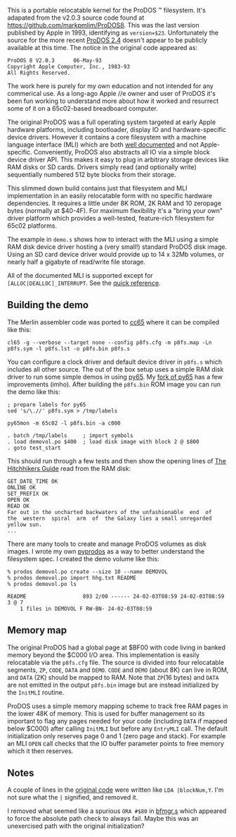 This is a portable relocatable kernel for the ProDOS :tm: filesystem.
It's adapated from the v2.0.3 source code found at https://github.com/markpmlim/ProDOS8.
This was the last version published by Apple in 1993, identifying as `version=$23`.
Unfortunately the source for the more recent [ProDOS 2.4](https://prodos8.com/)
doesn't appear to be publicly available at this time.
The notice in the original code appeared as:

    ProDOS 8 V2.0.3      06-May-93
    Copyright Apple Computer, Inc., 1983-93
    All Rights Reserved.

 The work here is
purely for my own education and not intended for any commerical use.
As a long-ago Apple //e owner and user of ProDOS it's been fun working
to understand more about how it worked and resurrect some of it
on a 65c02-based breadboard computer.

The original ProDOS was a full operating system targeted at early Apple hardware
platforms, including bootloader, display IO and hardware-specific device drivers.
However it contains a core filesystem with a machine language interface (MLI)
which are both [well documented](https://prodos8.com/docs/techref/) and not Apple-specific.
Conveniently, ProDOS also abstracts all IO via a simple block device driver API.
This makes it easy to plug in arbitrary storage devices like RAM disks or SD cards.
Drivers simply read (and optionally write) sequentially numbered
512 byte blocks from their storage.

This slimmed down build contains just that filesystem and MLI implementation
in an easily relocatable form with no specific hardware dependencies.
It requires a little under 8K ROM, 2K RAM and 10 zeropage bytes (normally at $40-4F).
For maximum flexibility it's a "bring your own" driver platform
which provides a well-tested, feature-rich filesystem for 65c02 platforms.

The example in `demo.s` shows how to interact with the MLI using a simple
RAM disk device driver hosting a (very small!) standard ProDOS disk image.
Using an SD card device driver would provide up to 14 x 32Mb volumes, or nearly
half a gigabyte of read/write file storage.

All of the documented MLI is supported except for `[ALLOC|DEALLOC]_INTERRUPT`.
See the [quick reference](https://prodos8.com/docs/techref/quick-reference-card/).

Building the demo
---

The Merlin assembler code was ported to [cc65](https://cc65.github.io/) where
it can be compiled like this:

    cl65 -g --verbose --target none --config p8fs.cfg -m p8fs.map -Ln p8fs.sym -l p8fs.lst -o p8fs.bin p8fs.s

You can configure a clock driver and default device driver in `p8fs.s` which includes
all other source.  The out of the box setup uses a simple RAM disk driver
to run some simple demos in using [py65](https://github.com/mnaberez/py65).
My [fork of py65](https://github.com/patricksurry/py65) has a few improvements (imho).
After building the `p8fs.bin` ROM image you can run the demo like this:

    ; prepare labels for py65
    sed 's/\.//' p8fs.sym > /tmp/labels

    py65mon -m 65c02 -l p8fs.bin -a c000

    . batch /tmp/labels     ; import symbols
    . load demovol.po $400  ; load disk image with block 2 @ $800
    . goto test_start

This should run through a few tests and then show the opening lines of
[The Hitchhikers Guide](https://en.wikipedia.org/wiki/The_Hitchhiker%27s_Guide_to_the_Galaxy)
read from the RAM disk:

    GET_DATE_TIME OK
    ONLINE OK
    SET_PREFIX OK
    OPEN OK
    READ OK
    Far out in the uncharted backwaters of the unfashionable  end  of
    the  western  spiral  arm  of  the Galaxy lies a small unregarded
    yellow sun.
    ...

There are many tools to create and manage ProDOS volumes as disk images.
I wrote my own [pyprodos](https://github.com/patricksurry/pyprodos)
as a way to better understand the filesystem spec. I created the demo
volume like this:

    % prodos demovol.po create --size 10 --name DEMOVOL
    % prodos demovol.po import hhg.txt README
    % prodos demovol.po ls

    README                  893 2/00 ------ 24-02-03T08:59 24-02-03T08:59 3 @ 7
        1 files in DEMOVOL F RW-BN- 24-02-03T08:59

Memory map
---

The original ProDOS had a global page at $BF00 with code living in
banked memory beyond the $C000 I/O area.
This implementation is easily relocatable via the `p8fs.cfg` file.
The source is divided into four relocatable
segments, `ZP`, `CODE`, `DATA` and `DEMO`.  `CODE` and `DEMO` (about 8K) can live in ROM,
and `DATA` (2K) should be mapped to RAM.  Note that `ZP`(16 bytes) and `DATA` are not emitted
in the output `p8fs.bin` image but are instead initialized by the `InitMLI` routine.

ProDOS uses a simple memory mapping scheme to track free RAM pages in the lower 48K of memory.
This is used for buffer management so its important to flag any pages needed for your
code (including `DATA` if mapped below $C000)
after calling `InitMLI` but before any `EntryMLI` call.
The default initialization only reserves page 0 and 1 (zero page and stack).
For example an MLI `OPEN` call checks that the IO buffer parameter points to free memory
which it then reserves.

Notes
---

A couple of lines in the [original code](https://github.com/markpmlim/ProDOS8/blob/a292fcb62ae866753f6dc461809a0f77b33e0cea/MLI.SRC/NEWFNDVOL.S#L24) were written like
`LDA |blockNum,Y`.  I'm not sure what the `|` signified, and removed it.

I removed what seemed like a spurious `ORA #$80` in [bfmgr.s](https://github.com/patricksurry/p8fs/blob/main/bfmgr.s#L69) which appeared to force the absolute path check to always fail.
Maybe this was an unexercised path with the original initialization?
